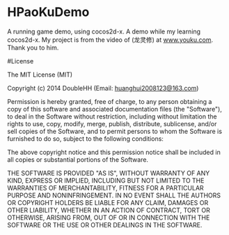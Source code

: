 HPaoKuDemo
================

A running game demo, using cocos2d-x. A demo while my learning cocos2d-x.
My project is from the video of (龙灵修) at www.youku.com. Thank you to him.

#License

The MIT License (MIT)

Copyright (c) 2014 DoubleHH (Email: huanghui2008123@163.com)

Permission is hereby granted, free of charge, to any person obtaining a copy
of this software and associated documentation files (the "Software"), to deal
in the Software without restriction, including without limitation the rights
to use, copy, modify, merge, publish, distribute, sublicense, and/or sell
copies of the Software, and to permit persons to whom the Software is
furnished to do so, subject to the following conditions:

The above copyright notice and this permission notice shall be included in
all copies or substantial portions of the Software.

THE SOFTWARE IS PROVIDED "AS IS", WITHOUT WARRANTY OF ANY KIND, EXPRESS OR
IMPLIED, INCLUDING BUT NOT LIMITED TO THE WARRANTIES OF MERCHANTABILITY,
FITNESS FOR A PARTICULAR PURPOSE AND NONINFRINGEMENT. IN NO EVENT SHALL THE
AUTHORS OR COPYRIGHT HOLDERS BE LIABLE FOR ANY CLAIM, DAMAGES OR OTHER
LIABILITY, WHETHER IN AN ACTION OF CONTRACT, TORT OR OTHERWISE, ARISING FROM,
OUT OF OR IN CONNECTION WITH THE SOFTWARE OR THE USE OR OTHER DEALINGS IN
THE SOFTWARE.
